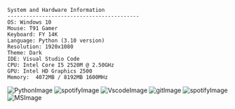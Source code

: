     System and Hardware Information
    ------------------------------------------
    OS: Windows 10
    Mouse: T91 Gamer
    Keyboard: FY 14K
    Language: Python (3.10 version)
    Resolution: 1920x1080
    Theme: Dark
    IDE: Visual Studio Code
    CPU: Intel Core I5 2520M @ 2.50GHz
    GPU: Intel HD Graphics 2500
    Memory:  4072MB / 8192MB 1600MHz



![PythonImage](https://user-images.githubusercontent.com/81641961/187051610-333b4893-5747-4ef1-a0e0-671bfefbe9ce.svg) ![spotifyImage](https://user-images.githubusercontent.com/81641961/187051585-03fabe4f-c5f6-44ba-b1f7-872ca2f88cac.svg)
![VscodeImage](https://user-images.githubusercontent.com/81641961/187051611-e29b40a7-1f3e-4dc1-9f96-935d57048ff8.svg)
![gitImage](https://user-images.githubusercontent.com/81641961/187051584-9d6dd351-2836-4a2a-85ca-9a393b3272b3.svg)
![spotifyImage](https://user-images.githubusercontent.com/81641961/187051585-03fabe4f-c5f6-44ba-b1f7-872ca2f88cac.svg)
![MSImage](https://user-images.githubusercontent.com/81641961/187051586-7a958b2c-6a16-451d-974f-99de15d92ccc.svg)














